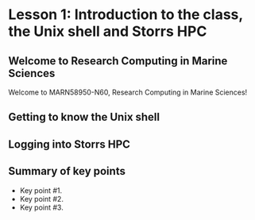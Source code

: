 # Lesson 1: Introduction to the class, the Unix shell and Storrs HPC

## Welcome to Research Computing in Marine Sciences
Welcome to MARN58950-N60, Research Computing in Marine Sciences!


## Getting to know the Unix shell

## Logging into Storrs HPC


## Summary of key points

  - Key point #1.
  - Key point #2.
  - Key point #3.
